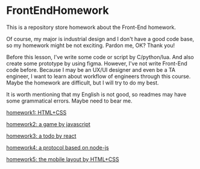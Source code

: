 # FrontEndHomework

This is a repository store homework about the Front-End homework.  

Of course, my major is industrial design and I don't have a good code base, so my homework might be not exciting. Pardon me, OK? Thank you!

Before this lesson, I've write some code or script by C/python/lua. And also create some prototype by using figma. However, I've not write Front-End code before. Because I may be an UX/UI designer and even be a TA engineer, I want to learn about workflow of engineers through this course. Maybe the homework are difficult, but I will try to do my best.  

It is worth mentioning that my English is not good, so readmes may have some grammatical errors. Maybe need to bear me.  

[homework1: HTML+CSS](https://github.com/wujinhjun/FrontEndHomework/tree/main/Homework1)  

[homework2: a game by javascript](https://github.com/wujinhjun/FrontEndHomework/tree/main/Homework2)  

[homework3: a todo by react](https://github.com/wujinhjun/FrontEndHomework/tree/main/Homework3)

[homework4: a protocol based on node-js](https://github.com/wujinhjun/FrontEndHomework/tree/main/Homework4)

[homework5: the mobile layout by HTML+CSS](https://github.com/wujinhjun/FrontEndHomework/tree/main/Homework5)